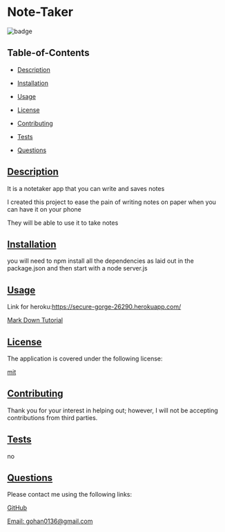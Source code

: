 # Note-Taker
  
  
  ![badge](https://img.shields.io/badge/license-mit-blue)
    

  ## Table-of-Contents

  * [Description](#description)
  * [Installation](#installation)
  * [Usage](#usage)
  
  * [License](#license)
    
  * [Contributing](#contributing)
  * [Tests](#tests)
  * [Questions](#questions)
  
  ## [Description](#table-of-contents)

  It is a notetaker app that you can write and saves notes

  I created this project to ease the pain of writing notes on paper when you can have it on your phone

  They will be able to use it to take notes

  ## [Installation](#table-of-contents)

  you will need to npm install all the dependencies as laid out in the package.json and then start with a node server.js

  ## [Usage](#table-of-contents)

Link for heroku:https://secure-gorge-26290.herokuapp.com/
  
  [Mark Down Tutorial](https://agea.github.io/tutorial.md/)
  
  
  ## [License](#table-of-contents)

  The application is covered under the following license:

  
  [mit](https://choosealicense.com/licenses/mit)
    
    

  ## [Contributing](#table-of-contents)
  
  
  Thank you for your interest in helping out; however, I will not be accepting contributions from third parties.
    

  ## [Tests](#table-of-contents)

  no

  ## [Questions](#table-of-contents)

  Please contact me using the following links:

  [GitHub](https://github.com/CouagarChan)

  [Email: gohan0136@gmail.com](mailto:gohan0136@gmail.com)
